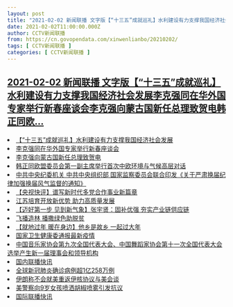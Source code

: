 ```yaml
---
layout: post
title: "2021-02-02 新闻联播 文字版【“十三五”成就巡礼】水利建设有力支撑我国经济社会发展李克强同在华外国专家举行新春座谈会李克强向蒙古国新任总理致贺电韩正同欧"
date: 2021-02-02T11:00:00.000Z
author: CCTV新闻联播
from: https://cn.govopendata.com/xinwenlianbo/20210202/
tags: [ CCTV新闻联播 ]
categories: [ CCTV新闻联播 ]
---
```

<!--1612263600000-->
[2021-02-02 新闻联播 文字版【“十三五”成就巡礼】水利建设有力支撑我国经济社会发展李克强同在华外国专家举行新春座谈会李克强向蒙古国新任总理致贺电韩正同欧...](https://cn.govopendata.com/xinwenlianbo/20210202/)
------

<div>
<li><a target="_blank" href="https://cn.govopendata.com/xinwenlianbo/20210202/#225786">【“十三五”成就巡礼】水利建设有力支撑我国经济社会发展</a></li><li><a target="_blank" href="https://cn.govopendata.com/xinwenlianbo/20210202/#225787">李克强同在华外国专家举行新春座谈会</a></li><li><a target="_blank" href="https://cn.govopendata.com/xinwenlianbo/20210202/#225788">李克强向蒙古国新任总理致贺电</a></li><li><a target="_blank" href="https://cn.govopendata.com/xinwenlianbo/20210202/#225789">韩正同欧盟委员会第一副主席举行首次中欧环境与气候高层对话</a></li><li><a target="_blank" href="https://cn.govopendata.com/xinwenlianbo/20210202/#225790">中共中央纪委机关 中共中央组织部 国家监察委员会联合印发《关于严肃换届纪律加强换届风气监督的通知》</a></li><li><a target="_blank" href="https://cn.govopendata.com/xinwenlianbo/20210202/#225791">【央视快评】谱写新时代多党合作事业新篇章</a></li><li><a target="_blank" href="https://cn.govopendata.com/xinwenlianbo/20210202/#225792">江苏培育开放新优势 助力高质量发展</a></li><li><a target="_blank" href="https://cn.govopendata.com/xinwenlianbo/20210202/#225793">【迈好第一步 见到新气象】张宇贤：固补优强 夯实产业链供应链</a></li><li><a target="_blank" href="https://cn.govopendata.com/xinwenlianbo/20210202/#225794">飞播造林 播撒绿色助脱贫</a></li><li><a target="_blank" href="https://cn.govopendata.com/xinwenlianbo/20210202/#225795">【就地过年 暖在身边】他乡是故乡 一起过大年</a></li><li><a target="_blank" href="https://cn.govopendata.com/xinwenlianbo/20210202/#225796">国家卫生健康委通报最新疫情</a></li><li><a target="_blank" href="https://cn.govopendata.com/xinwenlianbo/20210202/#225797">中国音乐家协会第九次全国代表大会、中国舞蹈家协会第十一次全国代表大会选举产生新一届理事会和领导机构</a></li><li><a target="_blank" href="https://cn.govopendata.com/xinwenlianbo/20210202/#225798">国内联播快讯</a></li><li><a target="_blank" href="https://cn.govopendata.com/xinwenlianbo/20210202/#225799">全球新冠肺炎确诊病例超1亿258万例</a></li><li><a target="_blank" href="https://cn.govopendata.com/xinwenlianbo/20210202/#225800">伊朗称不会就美重返伊核协议与美会谈</a></li><li><a target="_blank" href="https://cn.govopendata.com/xinwenlianbo/20210202/#225801">美警察向9岁女孩喷洒胡椒喷雾引发抗议</a></li><li><a target="_blank" href="https://cn.govopendata.com/xinwenlianbo/20210202/#225802">国际联播快讯</a></li>
</div>
